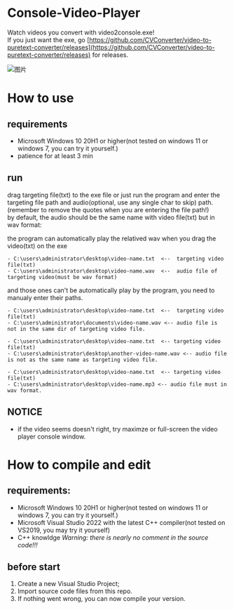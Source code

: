# Console-Video-Player
Watch videos you convert with video2console.exe!  
If you just want the exe, go [https://github.com/CVConverter/video-to-puretext-converter/releases](https://github.com/CVConverter/video-to-puretext-converter/releases) for releases.

![图片](https://user-images.githubusercontent.com/68136140/221356662-92c914b5-cf98-4daf-bd9d-a74ee894127b.png)


# How to use
## requirements
- Microsoft Windows 10 20H1 or higher(not tested on windows 11 or windows 7, you can try it yourself.)
- patience for at least 3 min

## run
drag targeting file(txt) to the exe file or just run the program and enter the targeting file path and audio(optional, use any single char to skip) path.  
(remember to remove the quotes when you are entering the file path!)  
by default, the audio should be the same name with video file(txt) but in wav format:  
  
the program can automatically play the relatived wav when you drag the video(txt) on the exe   
```
- C:\users\administrator\desktop\video-name.txt  <--  targeting video file(txt)
- C:\users\administrator\desktop\video-name.wav  <--  audio file of targeting video(must be wav format)
```
and those ones can't be automatically play by the program, you need to manualy enter their paths.
```
- C:\users\administrator\desktop\video-name.txt  <--  targeting video file(txt)
- C:\users\administrator\documents\video-name.wav <-- audio file is not in the same dir of targeting video file.
```
```
- C:\users\administrator\desktop\video-name.txt  <-- targeting video file(txt)
- C:\users\administrator\desktop\another-video-name.wav <-- audio file is not as the same name as targeting video file.
```
```
- C:\users\administrator\desktop\video-name.txt  <-- targeting video file(txt)
- C:\users\administrator\desktop\video-name.mp3 <-- audio file must in wav format.
```
  
## NOTICE
- if the video seems doesn't right, try maximze or full-screen the video player console window.  

# How to compile and edit
## requirements:  
- Microsoft Windows 10 20H1 or higher(not tested on windows 11 or windows 7, you can try it yourself.)
- Microsoft Visual Studio 2022 with the latest C++ compiler(not tested on VS2019, you may try it yourself)
- C++ knowldge
*Warning: there is nearly no comment in the source code!!!*  
  
## before start
1. Create a new Visual Studio Project;
2. Import source code files from this repo.
3. If nothing went wrong, you can now compile your version.
